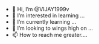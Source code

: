 - 👋 Hi, I’m @VIJAY1999v
- 👀 I’m interested in learning ...
- 🌱 I’m currently learning ...
- 💞️ I’m looking to wings high on ...
- 📫 How to reach me  greater....

<!---
VIJAY1999v/VIJAY1999v is a ✨ special ✨ repository because its `README.md` (this file) appears on your GitHub profile.
You can click the Preview link to take a look at your changes.
--->
